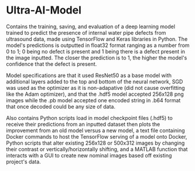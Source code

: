 # Ultra-AI-Model
Contains the training, saving, and evaluation of a deep learning model trained to predict the presence of internal water pipe defects from ultrasound data, made using TensorFlow and Keras libraries in Python. The model's predictions is outputted in float32 format ranging as a number from 0 to 1; 0 being no defect is present and 1 being there is a defect present in the image inputted. The closer the prediction is to 1, the higher the model's confidence that the defect is present. 

Model specifications are that it used ResNet50 as a base model with additional layers added to the top and bottom of the neural network, SGD was used as the optimizer as it is non-adapative (did not cause overfitting like the Adam optimizer), and that the .hdf5 model accepted 256x128 png images while the .pb model accepted one encoded string in .b64 format that once decoded could be any size of data. 

Also contains Python scripts load in model checkpoint files (.hdf5) to receive their predictions from an inputted dataset then plots the improvement from an old model versus a new model, a text file containing Docker commands to host the TensorFlow serving of a model onto Docker, Python scripts that alter existing 256x128 or 500x312 images by changing their contrast or vertically/horizontally shifting, and a MATLAB function that interacts with a GUI to create new nominal images based off existing project's data.
